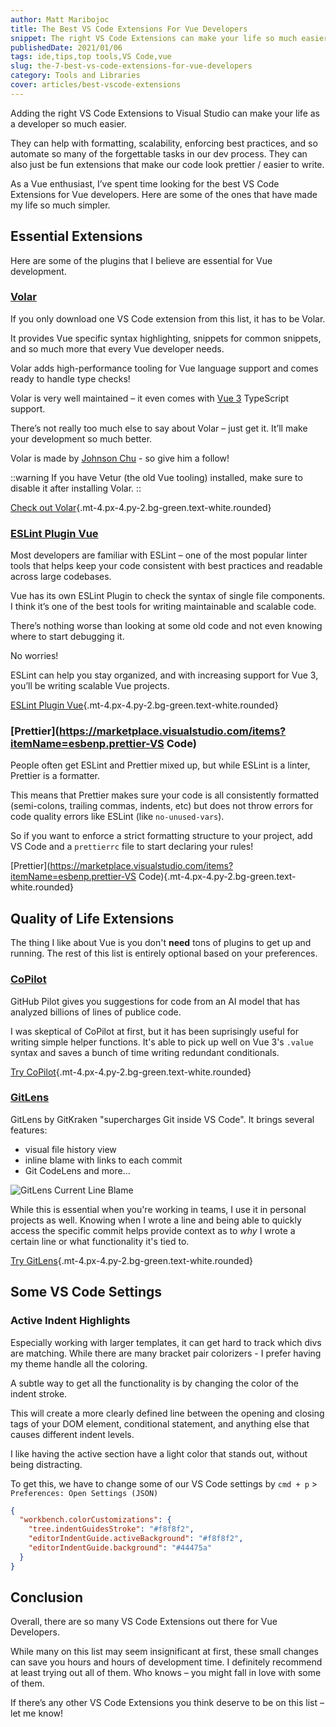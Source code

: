 ```yaml
---
author: Matt Maribojoc
title: The Best VS Code Extensions For Vue Developers
snippet: The right VS Code Extensions can make your life so much easier - they help with formatting scalability and automating simple tasks in your workflows.
publishedDate: 2021/01/06
tags: ide,tips,top tools,VS Code,vue
slug: the-7-best-vs-code-extensions-for-vue-developers
category: Tools and Libraries
cover: articles/best-vscode-extensions
---
```

Adding the right VS Code Extensions to Visual Studio can make your life as a developer so much easier.

They can help with formatting, scalability, enforcing best practices, and so automate so many of the forgettable tasks in our dev process. They can also just be fun extensions that make our code look prettier / easier to write.

As a Vue enthusiast, I’ve spent time looking for the best VS Code Extensions for Vue developers. Here are some of the ones that have made my life so much simpler.

## Essential Extensions

Here are some of the plugins that I believe are essential for Vue development.



### [Volar](https://github.com/johnsoncodehk/volar)

If you only download one VS Code extension from this list, it has to be Volar.

It provides Vue specific syntax highlighting, snippets for common snippets, and so much more that every Vue developer needs.

Volar adds high-performance tooling for Vue language support and comes ready to handle type checks!

Volar is very well maintained – it even comes with [Vue 3](https://learnvue.co/2020/12/setting-up-your-first-vue3-project-vue-3-0-release/) TypeScript support.

There’s not really too much else to say about Volar – just get it. It’ll make your development so much better.

Volar is made by [Johnson Chu](https://twitter.com/johnsoncodehk) - so give him a follow!

::warning
If you have Vetur (the old Vue tooling) installed, make sure to disable it after installing Volar.
::

[Check out Volar](https://github.com/johnsoncodehk/volar){.mt-4.px-4.py-2.bg-green.text-white.rounded}

### [ESLint Plugin Vue](https://eslint.vuejs.org/)

Most developers are familiar with ESLint – one of the most popular linter tools that helps keep your code consistent with best practices and readable across large codebases.

Vue has its own ESLint Plugin to check the syntax of single file components. I think it’s one of the best tools for writing maintainable and scalable code.

There’s nothing worse than looking at some old code and not even knowing where to start debugging it.

No worries!

ESLint can help you stay organized, and with increasing support for Vue 3, you’ll be writing scalable Vue projects.

[ESLint Plugin Vue](https://eslint.vuejs.org/){.mt-4.px-4.py-2.bg-green.text-white.rounded}

### [Prettier](<https://marketplace.visualstudio.com/items?itemName=esbenp.prettier-VS> Code)

People often get ESLint and Prettier mixed up, but while ESLint is a linter, Prettier is a formatter.

This means that Prettier makes sure your code is all consistently formatted (semi-colons, trailing commas, indents, etc) but does not throw errors for code quality errors like ESLint (like `no-unused-vars`).

So if you want to enforce a strict formatting structure to your project, add VS Code and a `prettierrc` file to start declaring your rules!

[Prettier](<https://marketplace.visualstudio.com/items?itemName=esbenp.prettier-VS> Code){.mt-4.px-4.py-2.bg-green.text-white.rounded}

## Quality of Life Extensions

The thing I like about Vue is you don't __need__ tons of plugins to get up and running. The rest of this list is entirely optional based on your preferences.

### [CoPilot](https://copilot.github.com/)

GitHub Pilot gives you suggestions for code from an AI model that has analyzed billions of lines of publice code.

I was skeptical of CoPilot at first, but it has been suprisingly useful for writing simple helper functions. It's able to pick up well on Vue 3's `.value` syntax and saves a bunch of time writing redundant conditionals.

[Try CoPilot](https://copilot.github.com/){.mt-4.px-4.py-2.bg-green.text-white.rounded}

### [GitLens](https://marketplace.visualstudio.com/items?itemName=eamodio.gitlens)

GitLens by GitKraken "supercharges Git inside VS Code". It brings several features:

- visual file history view
- inline blame with links to each commit
- Git CodeLens and more...

![GitLens Current Line Blame](https://raw.githubusercontent.com/gitkraken/vscode-gitlens/main/images/docs/current-line-blame.png)

While this is essential when you're working in teams, I use it in personal projects as well. Knowing when I wrote a line and being able to quickly access the specific commit helps provide context as to _why_ I wrote a certain line or what functionality it's tied to.

[Try GitLens](https://marketplace.visualstudio.com/items?itemName=eamodio.gitlens){.mt-4.px-4.py-2.bg-green.text-white.rounded}

## Some VS Code Settings

### Active Indent Highlights

Especially working with larger templates, it can get hard to track which divs are matching. While there are many bracket pair colorizers - I prefer having my theme handle all the coloring.

A subtle way to get all the functionality is by changing the color of the indent stroke.  

This will create a more clearly defined line between the opening and closing tags of your DOM element, conditional statement, and anything else that causes different indent levels.

I like having the active section have a light color that stands out, without being distracting.

To get this, we have to change some of our VS Code settings by `cmd + p` > `Preferences: Open Settings (JSON)`

```json [settings.json]
{
  "workbench.colorCustomizations": {
    "tree.indentGuidesStroke": "#f8f8f2",
    "editorIndentGuide.activeBackground": "#f8f8f2",
    "editorIndentGuide.background": "#44475a"
  }
}
```

## Conclusion

Overall, there are so many VS Code Extensions out there for Vue Developers.

While many on this list may seem insignificant at first, these small changes can save you hours and hours of development time. I definitely recommend at least trying out all of them. Who knows – you might fall in love with some of them.

If there’s any other VS Code Extensions you think deserve to be on this list – let me know!
